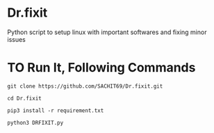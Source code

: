 # Dr.fixit
Python script to setup linux with important softwares and fixing minor issues
# TO Run It, Following Commands
```git clone https://github.com/SACHIT69/Dr.fixit.git```

```cd Dr.fixit```

```pip3 install -r requirement.txt```

```python3 DRFIXIT.py```
